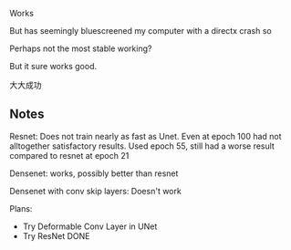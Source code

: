 Works

But has seemingly bluescreened my computer with a directx crash so

Perhaps not the most stable working?

But it sure works good.

大大成功

Notes
-----

Resnet:
    Does not train nearly as fast as Unet. Even at epoch 100 had not alltogether satisfactory results.
    Used epoch 55, still had a worse result compared to resnet at epoch 21

Densenet: 
    works, possibly better than resnet

Densenet with conv skip layers:
    Doesn't work



Plans:

- Try Deformable Conv Layer in UNet
- Try ResNet DONE
